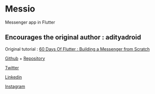 # Messio

Messenger app in Flutter

## Encourages the original author : adityadroid

Original tutorial : [60 Days Of Flutter : Building a Messenger from Scratch](https://medium.com/@adityadroid/60-days-of-flutter-building-a-messenger-from-scratch-ab2c89e1fd0f)

[Github](https://github.com/adityadroid/Messio.git) + [Repository](https://github.com/adityadroid/Messio)

[Twitter](http://twitter.com/adityadroid)

[Linkedin](http://linkedin.com/in/adityagurjar)

[Instagram](http://instagram.com/adityadroid)